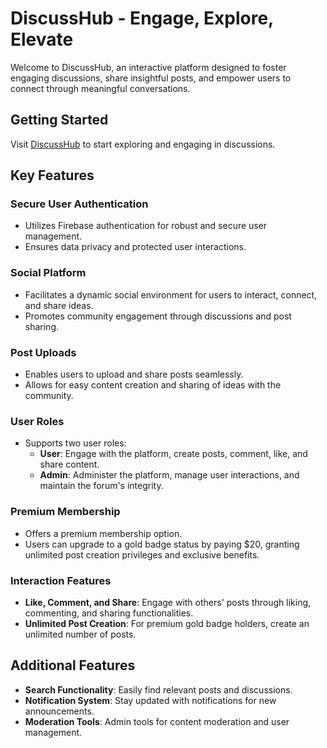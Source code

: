 # DiscussHub - Engage, Explore, Elevate

Welcome to DiscussHub, an interactive platform designed to foster engaging discussions, share insightful posts, and empower users to connect through meaningful conversations.

## Getting Started

Visit [DiscussHub](https://online-forum-f9255.web.app) to start exploring and engaging in discussions.

## Key Features

### Secure User Authentication
- Utilizes Firebase authentication for robust and secure user management.
- Ensures data privacy and protected user interactions.

### Social Platform
- Facilitates a dynamic social environment for users to interact, connect, and share ideas.
- Promotes community engagement through discussions and post sharing.

### Post Uploads
- Enables users to upload and share posts seamlessly.
- Allows for easy content creation and sharing of ideas with the community.

### User Roles
- Supports two user roles: 
  - **User**: Engage with the platform, create posts, comment, like, and share content.
  - **Admin**: Administer the platform, manage user interactions, and maintain the forum's integrity.

### Premium Membership
- Offers a premium membership option.
- Users can upgrade to a gold badge status by paying $20, granting unlimited post creation privileges and exclusive benefits.

### Interaction Features
- **Like, Comment, and Share**: Engage with others' posts through liking, commenting, and sharing functionalities.
- **Unlimited Post Creation**: For premium gold badge holders, create an unlimited number of posts.

## Additional Features
- **Search Functionality**: Easily find relevant posts and discussions.
- **Notification System**: Stay updated with notifications for new announcements.
- **Moderation Tools**: Admin tools for content moderation and user management.
